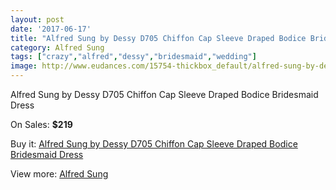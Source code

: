 ```yaml
---
layout: post
date: '2017-06-17'
title: "Alfred Sung by Dessy D705 Chiffon Cap Sleeve Draped Bodice Bridesmaid Dress"
category: Alfred Sung
tags: ["crazy","alfred","dessy","bridesmaid","wedding"]
image: http://www.eudances.com/15754-thickbox_default/alfred-sung-by-dessy-d705-chiffon-cap-sleeve-draped-bodice-bridesmaid-dress.jpg
---
```

Alfred Sung by Dessy D705 Chiffon Cap Sleeve Draped Bodice Bridesmaid Dress

On Sales: **$219**
<a href="https://www.eudances.com/en/alfred-sung/4649-alfred-sung-by-dessy-d705-chiffon-cap-sleeve-draped-bodice-bridesmaid-dress.html"><amp-img layout="responsive" width="600" height="600" src="//www.eudances.com/15754-thickbox_default/alfred-sung-by-dessy-d705-chiffon-cap-sleeve-draped-bodice-bridesmaid-dress.jpg" alt="Alfred Sung by Dessy D705 Chiffon Cap Sleeve Draped Bodice Bridesmaid Dress 0" /></a>
<a href="https://www.eudances.com/en/alfred-sung/4649-alfred-sung-by-dessy-d705-chiffon-cap-sleeve-draped-bodice-bridesmaid-dress.html"><amp-img layout="responsive" width="600" height="600" src="//www.eudances.com/15757-thickbox_default/alfred-sung-by-dessy-d705-chiffon-cap-sleeve-draped-bodice-bridesmaid-dress.jpg" alt="Alfred Sung by Dessy D705 Chiffon Cap Sleeve Draped Bodice Bridesmaid Dress 1" /></a>
<a href="https://www.eudances.com/en/alfred-sung/4649-alfred-sung-by-dessy-d705-chiffon-cap-sleeve-draped-bodice-bridesmaid-dress.html"><amp-img layout="responsive" width="600" height="600" src="//www.eudances.com/15756-thickbox_default/alfred-sung-by-dessy-d705-chiffon-cap-sleeve-draped-bodice-bridesmaid-dress.jpg" alt="Alfred Sung by Dessy D705 Chiffon Cap Sleeve Draped Bodice Bridesmaid Dress 2" /></a>
<a href="https://www.eudances.com/en/alfred-sung/4649-alfred-sung-by-dessy-d705-chiffon-cap-sleeve-draped-bodice-bridesmaid-dress.html"><amp-img layout="responsive" width="600" height="600" src="//www.eudances.com/15755-thickbox_default/alfred-sung-by-dessy-d705-chiffon-cap-sleeve-draped-bodice-bridesmaid-dress.jpg" alt="Alfred Sung by Dessy D705 Chiffon Cap Sleeve Draped Bodice Bridesmaid Dress 3" /></a>

Buy it: [Alfred Sung by Dessy D705 Chiffon Cap Sleeve Draped Bodice Bridesmaid Dress](https://www.eudances.com/en/alfred-sung/4649-alfred-sung-by-dessy-d705-chiffon-cap-sleeve-draped-bodice-bridesmaid-dress.html "Alfred Sung by Dessy D705 Chiffon Cap Sleeve Draped Bodice Bridesmaid Dress")

View more: [Alfred Sung](https://www.eudances.com/en/52-alfred-sung "Alfred Sung")
